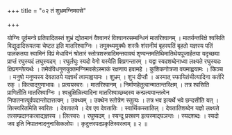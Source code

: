+++
title = "०२ तं शुभ्रमग्निमवसे"

+++

योग्निः पूर्वमन्त्रे प्रतिपादितस्तं शुभ्रं द्योतमानं वैश्वानरं विश्वानरसम्बन्धिनं मातरिश्वानम् । मातर्यन्तरिक्षे श्वसिति विद्युदादिरूपतया चेष्टत इति मातरिश्वाग्निः । तमुक्थ्यमुक्थैः शस्त्रैः शंसनीयं बृहस्पतिं बृहतो यज्ञस्य पतिं पालकतया स्वामिनं विप्रं मेधाविनं श्रोतारं स्तोत्रशस्त्रादिमन्तवाक्यं शृण्वन्तमतिथिमातिथेयपूजार्हतया यदृच्छया प्राप्तं रघुस्यदं लघुस्यदम् । रघुर्लघुः स्यदो वेगो यस्येति क्षिप्रगन्तारम् । यद्वा स्यदशब्देनाध्वा लक्ष्यते रघुस्यदः क्षिप्रगन्तेत्यर्थः । तमेवंविधगुणयुक्तमग्निमवसेऽस्माकं रक्षणाय हवामहे । कुशिकगोत्रजा वयमाह्वयामः । किञ्च । मनुषो मनुष्यस्य देवतातये यज्ञार्थं त्वामाह्वयामः । शुभ्रम् । शुभ दीप्तौ । अस्मात् स्फायितंचीत्यादिना कर्तरि रक् । कित्वाद्गुणाभावः । प्रत्ययस्वरः । मातरिश्वानम् । निर्माणहेतुत्वान्मातान्तरिक्षम् । तत्र श्वसिति प्राणितीति मातरिश्वाग्निः । श्वन्नुक्षिन्नित्यादिना मातरिश्वञ्छब्दस्य कन्प्रत्ययान्तत्वेन निपातनात्पूर्वपदान्तोदात्तत्वम् । उक्थ्यम् । उक्थेन स्तोत्रेण स्तुत्यः । तत्र भव इत्यर्थे भवे छन्दसीति यत् । तित्स्वरितमिति स्वरितः । देवतातये । देव एव देवतातिः । स्वार्थिकस्तातिल् । देवतातिशब्देन यज्ञो लक्ष्यते तत्सम्प्रदानकत्वाद्यज्ञस्य । लित्स्वरः । रघुष्यदम् । स्यन्दू प्रस्रवण इत्यस्माद्घञन्तः । स्यदशब्दः । स्यदो जव इति निपातनादनुनासिकलोपः । कृदुत्तरपदप्रकृतिस्वरत्वम् ॥ २ ॥
